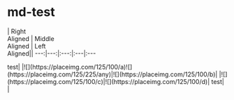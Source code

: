 # md-test

| Right<br>Aligned | Middle<br>Aligned | Left<br>Aligned||
 ---:|---:|:---:|:---|:---
<td colspan=3>test|
|![](https://placeimg.com/125/100/a)<td rowspan=2>![](https://placeimg.com/125/225/any)|![](https://placeimg.com/125/100/b)|
|![](https://placeimg.com/125/100/c)|![](https://placeimg.com/125/100/d)|
<td colspan=3>test|
<td colspan=3>|
